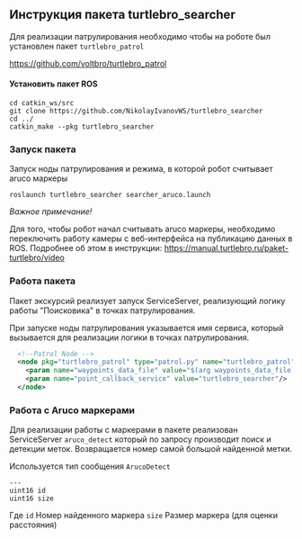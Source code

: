 ## Инструкция пакета turtlebro_searcher

Для реализации патрулирования необходимо чтобы на роботе был установлен пакет ```turtlebro_patrol```

https://github.com/voltbro/turtlebro_patrol

#### Установить пакет ROS 

```
cd catkin_ws/src
git clone https://github.com/NikolayIvanovWS/turtlebro_searcher
cd ../
catkin_make --pkg turtlebro_searcher
```

### Запуск пакета

Запуск ноды патрулирования и режима, в которой робот считывает aruco маркеры
```
roslaunch turtlebro_searcher searcher_aruco.launch
```
_Важное примечание!_

Для того, чтобы робот начал считывать aruco маркеры, необходимо переключить работу камеры с веб-интерфейса на публикацию данных в ROS. Подробнее об этом в инструкции: https://manual.turtlebro.ru/paket-turtlebro/video

### Работа пакета

Пакет экскурсий реализует запуск ServiceServer, реализующий логику работы "Поисковика" в точках патрулирования.

При запуске ноды патрулирования указывается имя сервиса, который вызывается для реализации логики в точках патрулирования.

```xml
  <!--Patrol Node -->
  <node pkg="turtlebro_patrol" type="patrol.py" name="turtlebro_patrol" output="screen" required="true">
    <param name="waypoints_data_file" value="$(arg waypoints_data_file)"/>    
    <param name="point_callback_service" value="turtlebro_searcher"/>    
  </node>
```  

### Работа с Aruco маркерами

Для реализации работы с маркерами в пакете реализован ServiceServer ```aruco_detect``` который по запросу производит поиск и детекции меток. Возвращается номер самой большой найденной метки. 


Используется тип сообщения ```ArucoDetect```

```
---
uint16 id
uint16 size
```

Где 
`id` Номер найденного маркера
`size` Размер маркера (для оценки расстояния)
